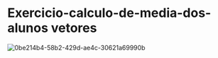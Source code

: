 # Exercicio-calculo-de-media-dos- alunos vetores
![0be214b4-58b2-429d-ae4c-30621a69990b](https://user-images.githubusercontent.com/106120953/173480499-a5c9a8c9-b71a-4d0a-bf95-aa2b427fc27b.jpg)

